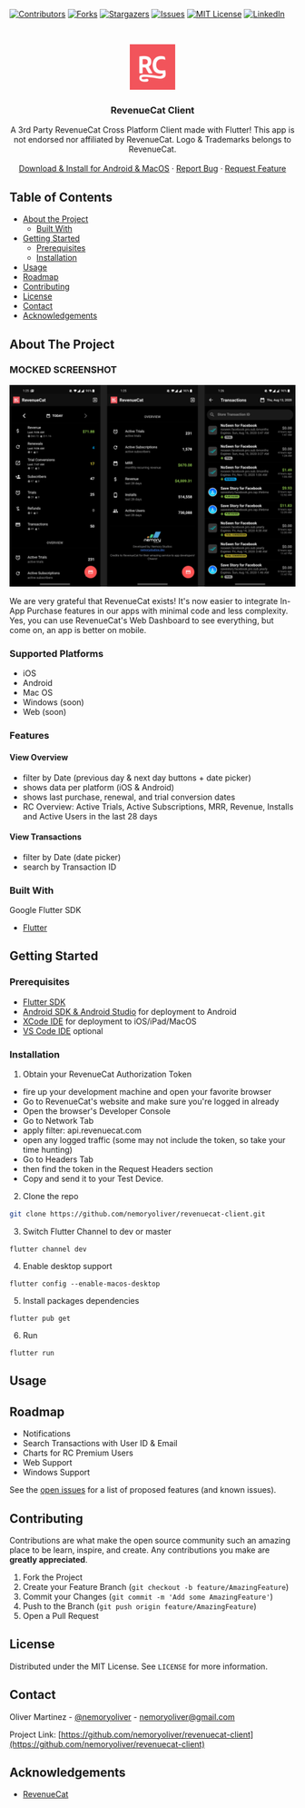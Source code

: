 <!--
*** Thanks for checking out this README Template. If you have a suggestion that would
*** make this better, please fork the repo and create a pull request or simply open
*** an issue with the tag "enhancement".
*** Thanks again! Now go create something AMAZING! :D
-->





<!-- PROJECT SHIELDS -->
<!--
*** I'm using markdown "reference style" links for readability.
*** Reference links are enclosed in brackets [ ] instead of parentheses ( ).
*** See the bottom of this document for the declaration of the reference variables
*** for contributors-url, forks-url, etc. This is an optional, concise syntax you may use.
*** https://www.markdownguide.org/basic-syntax/#reference-style-links
-->
[![Contributors][contributors-shield]][contributors-url]
[![Forks][forks-shield]][forks-url]
[![Stargazers][stars-shield]][stars-url]
[![Issues][issues-shield]][issues-url]
[![MIT License][license-shield]][license-url]
[![LinkedIn][linkedin-shield]][linkedin-url]



<!-- PROJECT LOGO -->
<br />
<p align="center">
  <a href="https://github.com/nemoryoliver/revenuecat-client">
    <img src="assets/images/app_icon.png" alt="Logo" width="80" height="80">
  </a>

  <h3 align="center">RevenueCat Client</h3>

  <p align="center">
    A 3rd Party RevenueCat Cross Platform Client made with Flutter! This app is not endorsed nor affiliated by RevenueCat. Logo & Trademarks belongs to RevenueCat.
    <br />
    <br />
    <a href="https://github.com/nemoryoliver/revenuecat-client/releases">Download & Install for Android & MacOS</a>
    ·
    <a href="https://github.com/nemoryoliver/revenuecat-client/issues">Report Bug</a>
    ·
    <a href="https://github.com/nemoryoliver/revenuecat-client/issues">Request Feature</a>
  </p>
</p>



<!-- TABLE OF CONTENTS -->
## Table of Contents

* [About the Project](#about-the-project)
  * [Built With](#built-with)
* [Getting Started](#getting-started)
  * [Prerequisites](#prerequisites)
  * [Installation](#installation)
* [Usage](#usage)
* [Roadmap](#roadmap)
* [Contributing](#contributing)
* [License](#license)
* [Contact](#contact)
* [Acknowledgements](#acknowledgements)



<!-- ABOUT THE PROJECT -->
## About The Project

### MOCKED SCREENSHOT

[![RevenueCat Client][product-screenshot]](https://github.com/nemoryoliver/revenuecat-client)

We are very grateful that RevenueCat exists! It's now easier to integrate In-App Purchase features in our apps with minimal code and less complexity. Yes, you can use RevenueCat's Web Dashboard to see everything, but come on, an app is better on mobile. 

### Supported Platforms
- iOS
- Android
- Mac OS
- Windows (soon)
- Web (soon)

### Features
#### View Overview
- filter by Date (previous day & next day buttons + date picker)
- shows data per platform (iOS & Android)
- shows last purchase, renewal, and trial conversion dates
- RC Overview: Active Trials, Active Subscriptions, MRR, Revenue, Installs and Active Users in the last 28 days
#### View Transactions
- filter by Date (date picker)
- search by Transaction ID

### Built With
Google Flutter SDK
* [Flutter](https://flutter.dev)



<!-- GETTING STARTED -->
## Getting Started


### Prerequisites

* [Flutter SDK](https://flutter.dev)
* [Android SDK & Android Studio](https://developer.android.com/studio) for deployment to Android
* [XCode IDE](https://developer.apple.com/xcode/) for deployment to iOS/iPad/MacOS
* [VS Code IDE](https://code.visualstudio.com/) optional

### Installation

1. Obtain your RevenueCat Authorization Token
* fire up your development machine and open your favorite browser
* Go to RevenueCat's website and make sure you're logged in already
* Open the browser's Developer Console
* Go to Network Tab
* apply filter: api.revenuecat.com
* open any logged traffic (some may not include the token, so take your time hunting)
* Go to Headers Tab
* then find the token in the Request Headers section
* Copy and send it to your Test Device.
2. Clone the repo
```sh
git clone https://github.com/nemoryoliver/revenuecat-client.git
```
3. Switch Flutter Channel to dev or master
```
flutter channel dev
```
4. Enable desktop support
```
flutter config --enable-macos-desktop
```
5. Install packages dependencies
```
flutter pub get
```
6. Run
```
flutter run
```



<!-- USAGE EXAMPLES -->
## Usage


<!-- ROADMAP -->
## Roadmap

* Notifications
* Search Transactions with User ID & Email
* Charts for RC Premium Users
* Web Support
* Windows Support

See the [open issues](https://github.com/nemoryoliver/revenuecat-client/issues) for a list of proposed features (and known issues).



<!-- CONTRIBUTING -->
## Contributing

Contributions are what make the open source community such an amazing place to be learn, inspire, and create. Any contributions you make are **greatly appreciated**.

1. Fork the Project
2. Create your Feature Branch (`git checkout -b feature/AmazingFeature`)
3. Commit your Changes (`git commit -m 'Add some AmazingFeature'`)
4. Push to the Branch (`git push origin feature/AmazingFeature`)
5. Open a Pull Request



<!-- LICENSE -->
## License
 
Distributed under the MIT License. See `LICENSE` for more information.



<!-- CONTACT -->
## Contact

Oliver Martinez - [@nemoryoliver](https://twitter.com/nemoryoliver) - nemoryoliver@gmail.com

Project Link: [https://github.com/nemoryoliver/revenuecat-client](https://github.com/nemoryoliver/revenuecat-client)



<!-- ACKNOWLEDGEMENTS -->
## Acknowledgements
* [RevenueCat](https://revenuecat.com)





<!-- MARKDOWN LINKS & IMAGES -->
<!-- https://www.markdownguide.org/basic-syntax/#reference-style-links -->
[contributors-shield]: https://img.shields.io/github/contributors/nemoryoliver/revenuecat-client.svg?style=flat-square
[contributors-url]: https://github.com/nemoryoliver/revenuecat-client/graphs/contributors
[forks-shield]: https://img.shields.io/github/forks/nemoryoliver/revenuecat-client.svg?style=flat-square
[forks-url]: https://github.com/nemoryoliver/revenuecat-client/network/members
[stars-shield]: https://img.shields.io/github/stars/nemoryoliver/revenuecat-client.svg?style=flat-square
[stars-url]: https://github.com/nemoryoliver/revenuecat-client/stargazers
[issues-shield]: https://img.shields.io/github/issues/nemoryoliver/revenuecat-client.svg?style=flat-square
[issues-url]: https://github.com/nemoryoliver/revenuecat-client/issues
[license-shield]: https://img.shields.io/github/license/nemoryoliver/revenuecat-client.svg?style=flat-square
[license-url]: https://github.com/nemoryoliver/revenuecat-client/blob/master/LICENSE.txt
[linkedin-shield]: https://img.shields.io/badge/-LinkedIn-black.svg?style=flat-square&logo=linkedin&colorB=555
[linkedin-url]: https://linkedin.com/in/nemoryoliver
[product-screenshot]: images/screenshots.jpg
